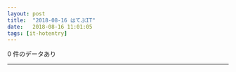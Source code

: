 ```yaml
---
layout: post
title:  "2018-08-16 はてぶIT"
date:   2018-08-16 11:01:05
tags: [it-hotentry]
---
```

0 件のデータあり

<hr>
